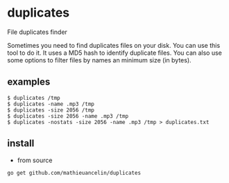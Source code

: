 # duplicates

File duplicates finder

Sometimes you need to find duplicates files on your disk. You can use this tool to do it. It uses a MD5 hash to identify duplicate files. You can also use some options to filter files by names an minimum size (in bytes).

## examples

```
$ duplicates /tmp
$ duplicates -name .mp3 /tmp
$ duplicates -size 2056 /tmp
$ duplicates -size 2056 -name .mp3 /tmp
$ duplicates -nostats -size 2056 -name .mp3 /tmp > duplicates.txt
```

## install
- from source
```
go get github.com/mathieuancelin/duplicates
```
